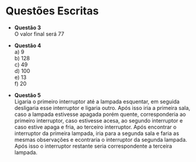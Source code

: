# Questões Escritas

- **Questão 3**  
O valor final será 77

- **Questão 4**  
a) 9  
b) 128  
c) 49  
d) 100  
e) 13  
f) 20  

- **Questão 5**  
Ligaria o primeiro interruptor até a lampada esquentar, em seguida desligaria esse interruptor e ligaria outro. Após isso iria a primeira sala, caso a lampada estivesse apagada porém quente, corresponderia ao primeiro interruptor, caso estivesse acesa, ao segundo interruptor e caso estive apaga e fria, ao terceiro interruptor. Após encontrar o interruptor da primeira lampada, iria para a segunda sala e faria as mesmas observações e econtraria o interruptor da segunda lampada. Após isso o interruptor restante seria correspondente a terceira lampada.
